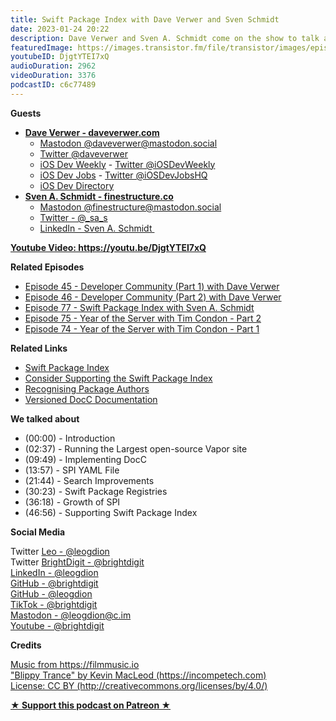 ```yaml
---
title: Swift Package Index with Dave Verwer and Sven Schmidt
date: 2023-01-24 20:22
description: Dave Verwer and Sven A. Schmidt come on the show to talk about their work with the Swift Package Index. They talk about the improvements to DocC publishing, plugin support and search improvements as well as their plans for the next year.
featuredImage: https://images.transistor.fm/file/transistor/images/episode/1174839/full_1674575982-artwork.jpg
youtubeID: DjgtYTEI7xQ
audioDuration: 2962
videoDuration: 3376
podcastID: c6c77489
---
```

<p><b>Guests</b></p><ul>
<li>
<a href="https://daveverwer.com/"><strong>Dave Verwer - daveverwer.com</strong></a><ul>
<li><a href="https://mastodon.social/daveverwer">Mastodon @daveverwer@mastodon.social</a></li>
<li><a href="https://twitter.com/daveverwer/">Twitter @daveverwer</a></li>
<li>
<a href="https://iosdevweekly.com/">iOS Dev Weekly</a> - <a href="https://twitter.com/iOSDevWeekly">Twitter @iOSDevWeekly</a>
</li>
<li>
<a href="https://iosdevjobs.com/">iOS Dev Jobs</a> - <a href="https://twitter.com/iosdevjobshq">Twitter @iOSDevJobsHQ</a>
</li>
<li><a href="https://iosdevdirectory.com/">iOS Dev Directory</a></li>
</ul>
</li>
<li>
<a href="https://finestructure.co/"><strong>Sven A. Schmidt - finestructure.co</strong></a><ul>
<li><a href="https://mastodon.social/@finestructure">Mastodon @finestructure@mastodon.social</a></li>
<li><a href="https://twitter.com/_sa_s">Twitter - @_sa_s</a></li>
<li><a href="https://www.linkedin.com/in/svenaschmidt">LinkedIn - Sven A. Schmidt </a></li>
</ul>
</li>
</ul><p><a href="https://youtu.be/DjgtYTEI7xQ"><strong>Youtube Video: https://youtu.be/DjgtYTEI7xQ</strong></a></p><p><b>Related Episodes</b></p><ul>
<li><a href="https://brightdigit.com/episodes/045-developer-community-part-1-with-dave-verwer">Episode 45 - Developer Community (Part 1) with Dave Verwer</a></li>
<li><a href="https://brightdigit.com/episodes/046-developer-community-part-2-with-dave-verwer">Episode 46 - Developer Community (Part 2) with Dave Verwer</a></li>
<li><a href="https://brightdigit.com/episodes/077-swift-package-index-with-sven-a-schmidt">Episode 77 - Swift Package Index with Sven A. Schmidt</a></li>
<li><a href="https://brightdigit.com/episodes/075-year-of-the-server-with-tim-condon-part-2">Episode 75 - Year of the Server with Tim Condon - Part 2</a></li>
<li><a href="https://brightdigit.com/episodes/074-year-of-the-server-with-tim-condon-part-1">Episode 74 - Year of the Server with Tim Condon - Part 1</a></li>
</ul><p><b>Related Links </b></p><ul>
<li><a href="https://swiftpackageindex.com">Swift Package Index</a></li>
<li><a href="https://github.com/sponsors/SwiftPackageIndex">Consider Supporting the Swift Package Index</a></li>
<li><a href="https://blog.swiftpackageindex.com/posts/recognising-package-authors">Recognising Package Authors</a></li>
<li><a href="https://blog.swiftpackageindex.com/posts/versioned-docc-documentation">Versioned DocC Documentation</a></li>
</ul><p><b>We talked about </b></p><p></p><ul>
<li>(00:00) - Introduction</li>
<li>(02:37) - Running the Largest open-source Vapor site</li>
<li>(09:49) - Implementing DocC</li>
<li>(13:57) - SPI YAML File</li>
<li>(21:44) - Search Improvements</li>
<li>(30:23) - Swift Package Registries</li>
<li>(36:18) - Growth of SPI</li>
<li>(46:56) - Supporting Swift Package Index</li>
</ul><p><b>Social Media</b></p><p>Twitter <a href="https://twitter.com/leogdion">Leo - @leogdion</a><a href="https://twitter.com/brightdigit"><br></a>Twitter <a href="https://twitter.com/brightdigit">BrightDigit - @brightdigit</a><br><a href="https://www.linkedin.com/in/leogdion/">LinkedIn - @leogdion</a><br><a href="https://github.com/brightdigit">GitHub - @brightdigit</a><br><a href="https://github.com/leogdion/">GitHub - @leogdion</a><br><a href="https://www.tiktok.com/@brightdigit">TikTok - @brightdigit</a><br><a href="https://c.im/@leogdion">Mastodon - @leogdion@c.im</a><br><a href="http://youtube.com/@brightdigit">Youtube - @brightdigit</a></p><p><b>Credits</b></p><p><a href="https://filmmusic.io/">Music from https://filmmusic.io</a><br><a href="https://incompetech.com/">"Blippy Trance" by Kevin MacLeod (https://incompetech.com)</a><br><a href="http://creativecommons.org/licenses/by/4.0/">License: CC BY (http://creativecommons.org/licenses/by/4.0/)</a></p>
<strong>
  <a href="https://www.patreon.com/empowerappsshow" rel="payment" title="★ Support this podcast on Patreon ★">★ Support this podcast on Patreon ★</a>
</strong>
      